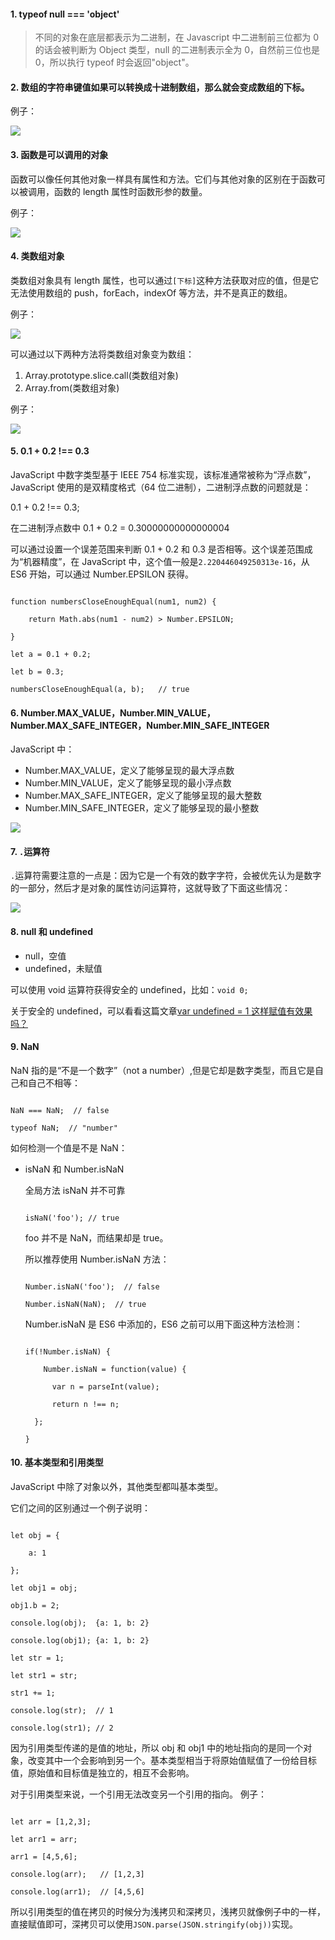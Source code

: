 #### 1. typeof null === 'object'

> 不同的对象在底层都表示为二进制，在 Javascript 中二进制前三位都为 0 的话会被判断为 Object 类型，null 的二进制表示全为 0，自然前三位也是 0，所以执行 typeof 时会返回"object"。

#### 2. 数组的字符串键值如果可以转换成十进制数组，那么就会变成数组的下标。

例子：

![](/madao.github.io/database/images/articles/javascript/dataType/image.png)

#### 3. 函数是可以调用的对象

函数可以像任何其他对象一样具有属性和方法。它们与其他对象的区别在于函数可以被调用，函数的 length 属性时函数形参的数量。

例子：

![](/madao.github.io/database/images/articles/javascript/dataType/image1.png)

#### 4. 类数组对象

类数组对象具有 length 属性，也可以通过`[下标]`这种方法获取对应的值，但是它无法使用数组的 push，forEach，indexOf 等方法，并不是真正的数组。

例子：

![](/madao.github.io/database/images/articles/javascript/dataType/image2.png)

可以通过以下两种方法将类数组对象变为数组：

1. Array.prototype.slice.call(类数组对象)
2. Array.from(类数组对象)

例子：

![](/madao.github.io/database/images/articles/javascript/dataType/image3.png)

#### 5. 0.1 + 0.2 !== 0.3

JavaScript 中数字类型基于 IEEE 754 标准实现，该标准通常被称为“浮点数”，JavaScript 使用的是双精度格式（64 位二进制），二进制浮点数的问题就是：

0.1 + 0.2 !== 0.3;

在二进制浮点数中 0.1 + 0.2 = 0.30000000000000004

可以通过设置一个误差范围来判断 0.1 + 0.2 和 0.3 是否相等。这个误差范围成为“机器精度”，在 JavaScript 中，这个值一般是`2.220446049250313e-16`，从 ES6 开始，可以通过 Number.EPSILON 获得。

```

function numbersCloseEnoughEqual(num1, num2) {

    return Math.abs(num1 - num2) > Number.EPSILON;

}

let a = 0.1 + 0.2;

let b = 0.3;

numbersCloseEnoughEqual(a, b);   // true

```

#### 6. Number.MAX_VALUE，Number.MIN_VALUE，Number.MAX_SAFE_INTEGER，Number.MIN_SAFE_INTEGER

JavaScript 中：

- Number.MAX_VALUE，定义了能够呈现的最大浮点数
- Number.MIN_VALUE，定义了能够呈现的最小浮点数
- Number.MAX_SAFE_INTEGER，定义了能够呈现的最大整数
- Number.MIN_SAFE_INTEGER，定义了能够呈现的最小整数

![](/madao.github.io/database/images/articles/javascript/dataType/image4.png)

#### 7. `.`运算符

`.`运算符需要注意的一点是：因为它是一个有效的数字字符，会被优先认为是数字的一部分，然后才是对象的属性访问运算符，这就导致了下面这些情况：

![](/madao.github.io/database/images/articles/javascript/dataType/image5.png)

#### 8. null 和 undefined

- null，空值
- undefined，未赋值

可以使用 void 运算符获得安全的 undefined，比如：`void 0;`

关于安全的 undefined，可以看看这篇文章[var undefined = 1 这样赋值有效果吗？](https://zhuanlan.zhihu.com/p/22345132)

#### 9. NaN

NaN 指的是“不是一个数字”（not a number）,但是它却是数字类型，而且它是自己和自己不相等：

```

NaN === NaN;  // false

typeof NaN;  // "number"

```

如何检测一个值是不是 NaN：

- isNaN 和 Number.isNaN

  全局方法 isNaN 并不可靠

  ```

  isNaN('foo'); // true

  ```

  foo 并不是 NaN，而结果却是 true。

  所以推荐使用 Number.isNaN 方法：

  ```

  Number.isNaN('foo');  // false

  Number.isNaN(NaN);  // true

  ```

  Number.isNaN 是 ES6 中添加的，ES6 之前可以用下面这种方法检测：

  ```

  if(!Number.isNaN) {

      Number.isNaN = function(value) {

        var n = parseInt(value);

        return n !== n;

    };

  }

  ```

#### 10. 基本类型和引用类型

JavaScript 中除了对象以外，其他类型都叫基本类型。

它们之间的区别通过一个例子说明：

```

let obj = {

    a: 1

};

let obj1 = obj;

obj1.b = 2;

console.log(obj);  {a: 1, b: 2}

console.log(obj1); {a: 1, b: 2}

let str = 1;

let str1 = str;

str1 += 1;

console.log(str);  // 1

console.log(str1); // 2

```

因为引用类型传递的是值的地址，所以 obj 和 obj1 中的地址指向的是同一个对象，改变其中一个会影响到另一个。基本类型相当于将原始值赋值了一份给目标值，原始值和目标值是独立的，相互不会影响。

对于引用类型来说，一个引用无法改变另一个引用的指向。
例子：

```

let arr = [1,2,3];

let arr1 = arr;

arr1 = [4,5,6];

console.log(arr);   // [1,2,3]

console.log(arr1);  // [4,5,6]

```

所以引用类型的值在拷贝的时候分为浅拷贝和深拷贝，浅拷贝就像例子中的一样，直接赋值即可，深拷贝可以使用`JSON.parse(JSON.stringify(obj))`实现。
